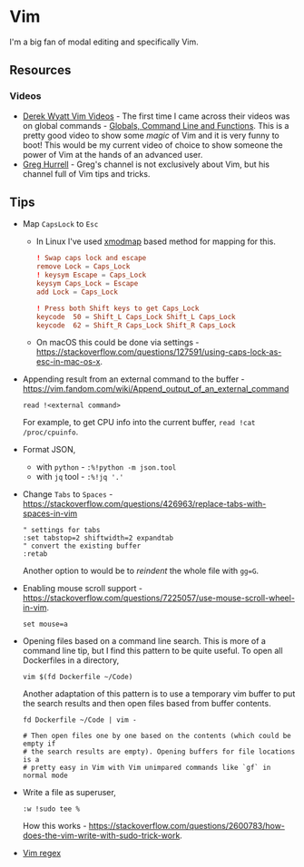 # Vim

I'm a big fan of modal editing and specifically Vim.

## Resources

### Videos

- [Derek Wyatt Vim Videos](http://derekwyatt.org/vim/tutorials/) - The first
  time I came across their videos was on global commands - [Globals, Command Line and Functions](https://vimeo.com/15443936). 
  This is a pretty good video to show some _magic_ of Vim and it is very funny to boot! This would be my
  current video of choice to show someone the power of Vim at the hands of an advanced user.
- [Greg Hurrell](https://www.youtube.com/channel/UCXPHFM88IlFn68OmLwtPmZA) - Greg's channel is not exclusively about Vim, 
  but his channel full of Vim tips and tricks.

## Tips

- Map `CapsLock` to `Esc`
	-	In Linux I've used [xmodmap](https://www.x.org/archive/X11R6.8.1/doc/xmodmap.1.html) based method
	  for mapping for this.
	
		```conf
		! Swap caps lock and escape
		remove Lock = Caps_Lock
		! keysym Escape = Caps_Lock
		keysym Caps_Lock = Escape
		add Lock = Caps_Lock

		! Press both Shift keys to get Caps_Lock
		keycode  50 = Shift_L Caps_Lock Shift_L Caps_Lock
		keycode  62 = Shift_R Caps_Lock Shift_R Caps_Lock
		```
	- On macOS this could be done via settings -
	  <https://stackoverflow.com/questions/127591/using-caps-lock-as-esc-in-mac-os-x>.
- Appending result from an external command to the buffer -
  <https://vim.fandom.com/wiki/Append_output_of_an_external_command>
  
  `read !<external command>`
  
  For example, to get CPU info into the current buffer, `read !cat /proc/cpuinfo`.
- Format JSON,
  - with `python` - `:%!python -m json.tool`
  - with `jq` tool - `:%!jq '.'`
- Change `Tabs` to `Spaces` -
  <https://stackoverflow.com/questions/426963/replace-tabs-with-spaces-in-vim>
  
  ```vim
  " settings for tabs
  :set tabstop=2 shiftwidth=2 expandtab
  " convert the existing buffer
  :retab
  ```
  
  Another option to would be to _reindent_ the whole file with `gg=G`.
- Enabling mouse scroll support -
  <https://stackoverflow.com/questions/7225057/use-mouse-scroll-wheel-in-vim>.

  ```
  set mouse=a
  ```
- Opening files based on a command line search. This is more of a command line
  tip, but I find this pattern to be quite useful. To open all Dockerfiles in a
  directory,
  ```
  vim $(fd Dockerfile ~/Code)
  ```
  
  Another adaptation of this pattern is to use a temporary vim buffer to put the
  search results and then open files based from buffer contents.
  ```
  fd Dockerfile ~/Code | vim -
  
  # Then open files one by one based on the contents (which could be empty if
  # the search results are empty). Opening buffers for file locations is a
  # pretty easy in Vim with Vim unimpared commands like `gf` in normal mode
  ```
- Write a file as superuser,
	```vim
  :w !sudo tee %
  ```

	How this works - <https://stackoverflow.com/questions/2600783/how-does-the-vim-write-with-sudo-trick-work>.
- [Vim regex](http://vimregex.com/)
